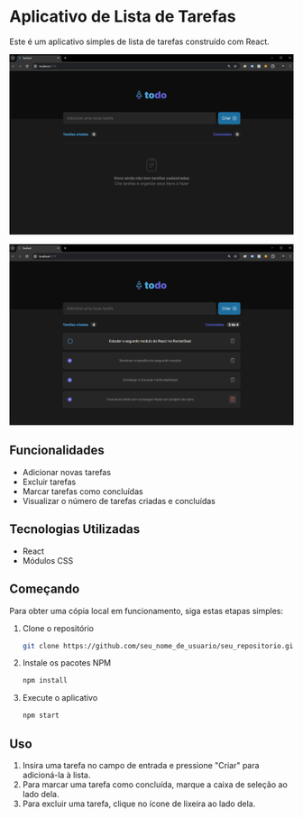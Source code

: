 # Aplicativo de Lista de Tarefas

Este é um aplicativo simples de lista de tarefas construído com React.

![Captura de Tela 1](./public/foto1.png)


![Captura de Tela 2](./public/foto2.png)


## Funcionalidades

- Adicionar novas tarefas
- Excluir tarefas
- Marcar tarefas como concluídas
- Visualizar o número de tarefas criadas e concluídas

## Tecnologias Utilizadas

- React
- Módulos CSS

## Começando

Para obter uma cópia local em funcionamento, siga estas etapas simples:

1. Clone o repositório
   ```sh
   git clone https://github.com/seu_nome_de_usuario/seu_repositorio.git

2. Instale os pacotes NPM
   ```sh
   npm install

3. Execute o aplicativo
   ```sh
   npm start


## Uso

1. Insira uma tarefa no campo de entrada e pressione "Criar" para adicioná-la à lista.
2. Para marcar uma tarefa como concluída, marque a caixa de seleção ao lado dela.
3. Para excluir uma tarefa, clique no ícone de lixeira ao lado dela.
